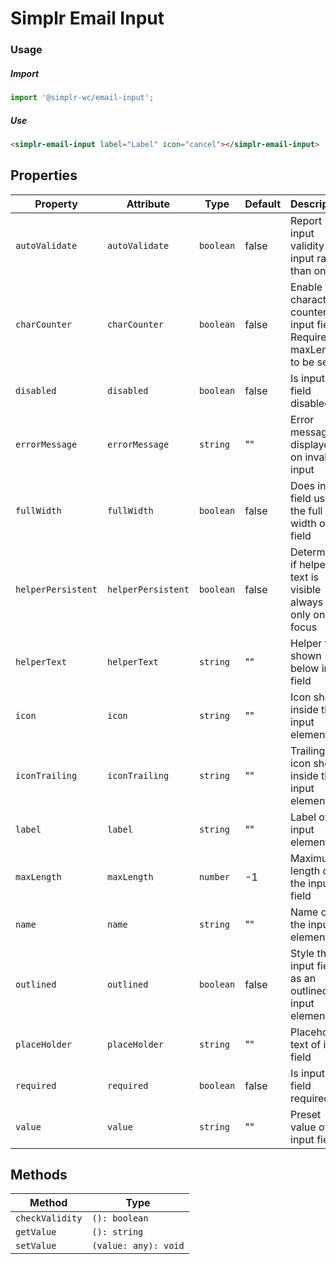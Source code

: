 # Simplr Email Input

### Usage

##### Import
```js
import '@simplr-wc/email-input';
```

##### Use
```html
<simplr-email-input label="Label" icon="cancel"></simplr-email-input>
```

## Properties

| Property                  | Attribute          | Type                                             | Default | Description                                      |
|---------------------------|--------------------|--------------------------------------------------|---------|--------------------------------------------------|
| `autoValidate`            | `autoValidate`     | `boolean`                                        | false   | Report input validity on input rather than on blur |
| `charCounter`             | `charCounter`      | `boolean`                                        | false   | Enable character counter of input field (! Required maxLength to be set !) |
| `disabled`                | `disabled`         | `boolean`                                        | false   | Is input field disabled                          |
| `errorMessage`            | `errorMessage`     | `string`                                         | ""      | Error message displayed on invalid input         |
| `fullWidth`               | `fullWidth`        | `boolean`                                        | false   | Does input field use the full width of the field |
| `helperPersistent`        | `helperPersistent` | `boolean`                                        | false   | Determines if helper text is visible always or only on focus |
| `helperText`              | `helperText`       | `string`                                         | ""      | Helper text shown below input field              |
| `icon`                    | `icon`             | `string`                                         | ""      | Icon shown inside the input element              |
| `iconTrailing`            | `iconTrailing`     | `string`                                         | ""      | Trailing icon shown inside the input element     |
| `label`                   | `label`            | `string`                                         | ""      | Label of the input element                       |
| `maxLength`               | `maxLength`        | `number`                                         | -1      | Maximum length of the input field                |
| `name`                    | `name`             | `string`                                         | ""      | Name of the input element                        |
| `outlined`                | `outlined`         | `boolean`                                        | false   | Style the input field as an outlined input element |
| `placeHolder`             | `placeHolder`      | `string`                                         | ""      | Placeholder text of input field                  |
| `required`                | `required`         | `boolean`                                        | false   | Is input field required                          |
| `value`                   | `value`            | `string`                                         | ""      | Preset value of the input field                  |

## Methods

| Method          | Type                 |
|-----------------|----------------------|
| `checkValidity` | `(): boolean`        |
| `getValue`      | `(): string`         |
| `setValue`      | `(value: any): void` |
